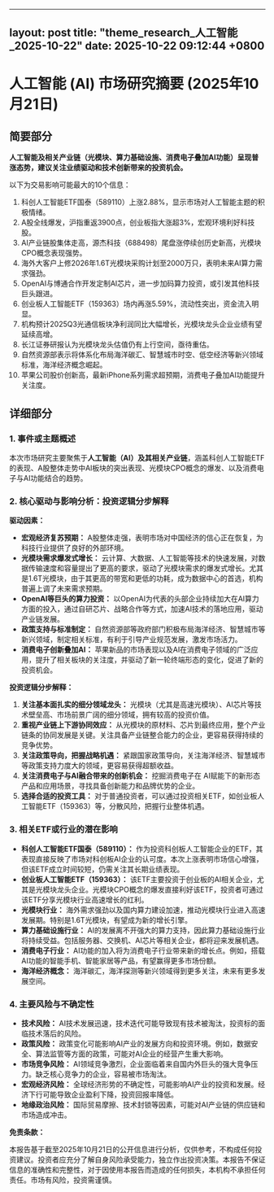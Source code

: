 
--- 
layout: post
title: "theme_research_人工智能_2025-10-22"
date: 2025-10-22 09:12:44 +0800
--- 

# 人工智能 (AI) 市场研究摘要 (2025年10月21日)

## 简要部分

**人工智能及相关产业链（光模块、算力基础设施、消费电子叠加AI功能）呈现普涨态势，建议关注业绩驱动和技术创新带来的投资机会。**

以下为交易影响可能最大的10个信息：

1.  科创人工智能ETF国泰（589110）上涨2.88%，显示市场对人工智能主题的积极情绪。
2.  A股全线爆发，沪指重返3900点，创业板指大涨超3%，宏观环境利好科技股。
3.  AI产业链股集体走高，源杰科技（688498）尾盘涨停续创历史新高，光模块CPO概念表现强势。
4.  海外大客户上修2026年1.6T光模块采购计划至2000万只，表明未来AI算力需求强劲。
5.  OpenAI与博通合作开发定制AI芯片，进一步加码算力投资，或引发其他科技巨头跟进。
6.  创业板人工智能ETF（159363）场内再涨5.59%，流动性突出，资金流入明显。
7.  机构预计2025Q3光通信板块净利润同比大幅增长，光模块龙头企业业绩有望延续高增。
8.  长江证券研报认为光模块龙头估值仍有上行空间，亟待重估。
9.  自然资源部表示将体系化布局海洋碳汇、智慧城市时空、低空经济等新兴领域标准，海洋经济概念崛起。
10. 苹果公司股价创新高，最新iPhone系列需求超预期，消费电子叠加AI功能提升关注度。

## 详细部分

### 1. 事件或主题概述

本次市场研究主要聚焦于**人工智能（AI）及其相关产业链**，涵盖科创人工智能ETF的表现、A股整体走势中AI板块的突出表现、光模块CPO概念的爆发、以及消费电子与AI功能结合的趋势。

### 2. 核心驱动与影响分析：投资逻辑分步解释

**驱动因素：**

*   **宏观经济复苏预期：** A股整体走强，表明市场对中国经济的信心正在恢复，为科技行业提供了良好的外部环境。
*   **光模块需求爆发式增长：** 云计算、大数据、人工智能等技术的快速发展，对数据传输速度和容量提出了更高的要求，驱动了光模块需求的爆发式增长。尤其是1.6T光模块，由于其更高的带宽和更低的功耗，成为数据中心的首选，机构普遍上调了未来需求预期。
*   **OpenAI等巨头的算力投资：** 以OpenAI为代表的头部企业持续加大在AI算力方面的投入，通过自研芯片、战略合作等方式，加速AI技术的落地应用，驱动产业链发展。
*   **政策支持与标准制定：** 自然资源部等政府部门积极布局海洋经济、智慧城市等新兴领域，制定相关标准，有利于引导产业规范发展，激发市场活力。
*   **消费电子创新叠加AI：** 苹果新品的市场表现以及AI在消费电子领域的广泛应用，提升了相关板块的关注度，并驱动了新一轮终端形态的变化，促进了新的投资机会。

**投资逻辑分步解释：**

1.  **关注基本面扎实的细分领域龙头：** 光模块（尤其是高速光模块）、AI芯片等技术壁垒高、市场前景广阔的细分领域，拥有较高的投资价值。
2.  **重视产业链上下游协同效应：** 从光模块的原材料、芯片到最终应用，整个产业链条的协同发展是关键。关注具备产业链整合能力的企业，更容易获得持续的竞争优势。
3.  **关注政策导向，把握战略机遇：** 紧跟国家政策导向，关注海洋经济、智慧城市等政策支持力度大的领域，更容易获得超额收益。
4.  **关注消费电子与AI融合带来的创新机会：** 挖掘消费电子在 AI赋能下的新形态产品和应用场景，寻找具备创新能力和品牌优势的企业。
5.  **选择合适的投资工具：** 对于普通投资者，可以通过投资相关ETF，如创业板人工智能ETF（159363）等，分散风险，把握行业整体机遇。

### 3. 相关ETF或行业的潜在影响

*   **科创人工智能ETF国泰（589110）：** 作为投资科创板人工智能企业的ETF，其表现直接反映了市场对科创板AI企业的认可度。本次上涨表明市场信心增强，但该ETF成立时间较短，仍需关注其长期业绩表现。
*   **创业板人工智能ETF（159363）：** 该ETF主要投资于创业板的AI相关企业，尤其是光模块龙头企业。光模块CPO概念的爆发直接利好该ETF，投资者可通过该ETF分享光模块行业高速增长的红利。
*   **光模块行业：** 海外需求强劲以及国内算力建设加速，推动光模块行业进入高速发展期。特别是1.6T光模块，有望成为新的增长引擎。
*   **算力基础设施行业：** AI的发展离不开强大的算力支持，因此算力基础设施行业将持续受益。包括服务器、交换机、AI芯片等相关企业，都将迎来发展机遇。
*   **消费电子行业：** AI功能的加入将为消费电子行业带来新的增长点。例如，搭载AI功能的智能手机、智能家居等产品，有望赢得更多市场份额。
*   **海洋经济概念：** 海洋碳汇，海洋探测等新兴领域得到更多关注，未来有更多发展空间。

### 4. 主要风险与不确定性

*   **技术风险：** AI技术发展迅速，技术迭代可能导致现有技术被淘汰，投资标的面临技术落后的风险。
*   **政策风险：** 政策变化可能影响AI产业的发展方向和投资环境。例如，数据安全、算法监管等方面的政策，可能对AI企业的经营产生重大影响。
*   **市场竞争风险：** AI领域竞争激烈，企业面临着来自国内外巨头的强大竞争压力。缺乏核心竞争力的企业，容易被市场淘汰。
*   **宏观经济风险：** 全球经济形势的不确定性，可能影响AI产业的投资和发展。经济下行可能导致企业盈利下降，投资回报率降低。
*   **地缘政治风险：** 国际贸易摩擦、技术封锁等因素，可能对AI产业链的供应链和市场造成冲击。

**免责条款：**

本报告基于截至2025年10月21日的公开信息进行分析，仅供参考，不构成任何投资建议。投资者应充分了解自身风险承受能力，独立作出投资决策。本报告不保证信息的准确性和完整性，对于因使用本报告而造成的任何损失，本机构不承担任何责任。市场有风险，投资需谨慎。